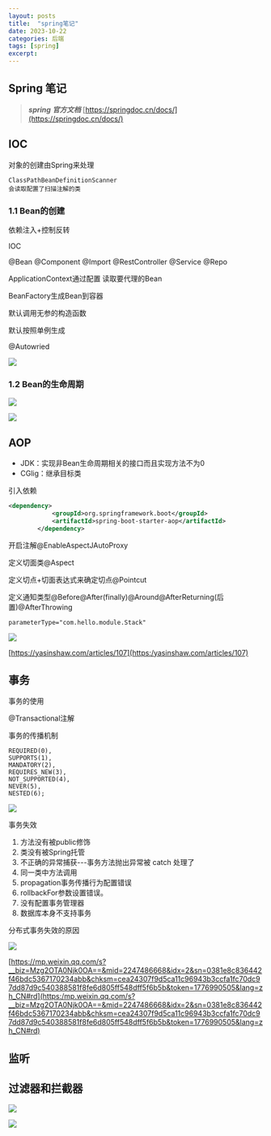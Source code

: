 ```yaml
---
layout: posts
title:  "spring笔记"
date: 2023-10-22
categories: 后端
tags: [spring]
excerpt: 
---
```


## Spring 笔记

> ***spring 官方文档***       [https://springdoc.cn/docs/](https://springdoc.cn/docs/)

## IOC

对象的创建由Spring来处理



````
ClassPathBeanDefinitionScanner
会读取配置了扫描注解的类
````

### 1.1 Bean的创建

依赖注入+控制反转

IOC

@Bean @Component @Import  @RestController @Service @Repo

ApplicationContext通过配置 读取要代理的Bean

BeanFactory生成Bean到容器

默认调用无参的构造函数

默认按照单例生成



@Autowried

![](../.images/18e690e84c0.png)

### 1.2 Bean的生命周期

![](../.images/18ecdffd1e2.png)

![](../.images/18ece0027b2.png)

## AOP

- JDK：实现非Bean生命周期相关的接口而且实现方法不为0
- CGlig：继承目标类

引入依赖

```xml
<dependency>
            <groupId>org.springframework.boot</groupId>
            <artifactId>spring-boot-starter-aop</artifactId>
        </dependency>
```



开启注解@EnableAspectJAutoProxy

定义切面类@Aspect

定义切点+切面表达式来确定切点@Pointcut

定义通知类型@Before@After(finally)@Around@AfterReturning(后置)@AfterThrowing

````
parameterType="com.hello.module.Stack" 
````

![](../.images/18ed007d8ae.png)

[https://yasinshaw.com/articles/107](https:/yasinshaw.com/articles/107)

## 事务

事务的使用

@Transactional注解

事务的传播机制

````
REQUIRED(0),
SUPPORTS(1),
MANDATORY(2),
REQUIRES_NEW(3),
NOT_SUPPORTED(4),
NEVER(5),
NESTED(6);
````

![](../.images/18ed015950e.png)

事务失效

1. 方法没有被public修饰
2. 类没有被Spring托管
3. 不正确的异常捕获---事务方法抛出异常被 catch 处理了
4. 同一类中方法调用
5. propagation事务传播行为配置错误
6. rollbackFor参数设置错误。
7. 没有配置事务管理器
8. 数据库本身不支持事务

分布式事务失效的原因

![](../.images/18e9d36ae3a.png)

[https://mp.weixin.qq.com/s?__biz=Mzg2OTA0Njk0OA==&mid=2247486668&idx=2&sn=0381e8c836442f46bdc5367170234abb&chksm=cea24307f9d5ca11c96943b3ccfa1fc70dc97dd87d9c540388581f8fe6d805ff548dff5f6b5b&token=1776990505&lang=zh_CN#rd](https:/mp.weixin.qq.com/s?__biz=Mzg2OTA0Njk0OA==&mid=2247486668&idx=2&sn=0381e8c836442f46bdc5367170234abb&chksm=cea24307f9d5ca11c96943b3ccfa1fc70dc97dd87d9c540388581f8fe6d805ff548dff5f6b5b&token=1776990505&lang=zh_CN#rd)

##  监听

##  过滤器和拦截器



![](../.images/18e69291b74.png)

![](../.images/18ed04719c1.png)

